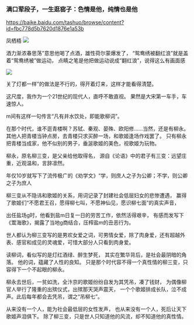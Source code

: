 ### 满口荤段子，一生逛窑子：色情是他，纯情也是他
<https://baike.baidu.com/tashuo/browse/content?id=fbc778d5b7620d1876e1a53b>

凤栖梧
<img src="https://bkimg.cdn.bcebos.com/pic/d0c8a786c9177f3e6709c303e9852cc79f3df8dcf821">

酒力渐浓春思荡”意思他喝了点酒，雄性荷尔蒙爆发了，
“鸳鸯绣被翻红浪”就是盖着“鸳鸯绣被”做运动，
点睛之笔是他把做运动说成“翻红浪”，说得这么有画面感

<img src="https://bkimg.cdn.bcebos.com/pic/9f510fb30f2442a7d933feab4809ba4bd11373f0a421">

关了灯都一样”的做法是不行的，得开着灯来，这样才能看得清楚。

这尺度，我作为一个21世纪的现代人，直呼不敢直视。
果然是大宋第一车手，车速惊人。

m间有这样一句传言“凡有井水饮处，即能歌柳词”。

在那个时代，谁不逛青楼啊？苏轼、秦观、晏殊、欧阳修……当然，还是有柳永。
其他人把青楼当钟点房，去青楼只求买醉一场，和歌姬逢场作戏罢了。
只有柳永把青楼当成家，他不似别的男子，垂涎歌姬的美色，视歌姬为玩物。

柳永，原名柳三变，是父亲给他取得名，
源自《论语》中的君子有三变：远望庄重，近观温和，言辞凛然。

年仅10岁就写下了流传极广的《劝学文》“学，则庶人之子为公卿；不学，则公卿之子为庶人

柳三变从不隐讳和歌姬的关系，用词记录了封建社会低层妇女的悲惨遭遇，
赢得了歌姬们“不愿君王召，愿得柳七叫，不愿神仙见，愿识柳七面”的真实声音，

出任盐场g时，他看到盐m日复一日的劳苦工作，依然活得艰辛，
有感而发写下《鬻海歌》，揭露了当地g商结合，压榨盐m的丑恶行为。

世人都认为柳三变写的是男欢女爱之词，可男情女爱，除了肉身爱，还有超越外表、感官和成见的灵魂爱，可惜大部分人只看到肉身爱。

读柳词，看似写的是灯红酒绿、醉生梦死，
其实在繁华背后，是社会最阴暗的角落。
他的词，蕴藏了人性的良知。
只是那个时代容不得一个真性情的柳三变，只容得下一个不起眼的柳永。

柳永去世后，一贫如洗，全汴京的歌姬纷纷自发为其凭吊，凑了钱财， 为偶像柳官人举行了隆重的出殡仪式，出殡那天哭声震天， 一个个歌姬排成长队，泣不成声。此后每年都会去凭吊，谓之“吊柳七”。

从来没有一个人，能为社会最低层的女性发声，
也从来没有一个人，死后让天下歌姬声泪俱下。
除了柳三变，只是世人只知道他的风流，却不知道他的真性情。
